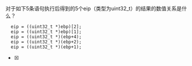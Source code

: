 对于如下5条语句执行后得到的5个eip（类型为uint32_t）的结果的数值关系是什么？
```
  eip = ((uint32_t *)ebp)[2];
  eip = ((uint32_t *)ebp)[1];
  eip = ((uint32_t *)(ebp+4);
  eip = ((uint32_t *)(ebp+2);
  eip = ((uint32_t *)(ebp+1);
```
- [x]  

